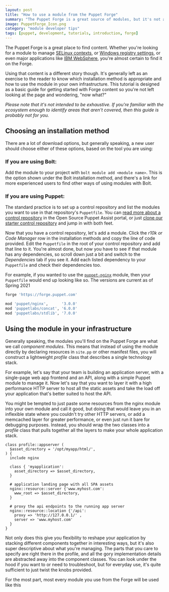 ```yaml
---
layout: post
title: "How to use a module from the Puppet Forge"
summary: "The Puppet Forge is a great source of modules, but it's not always easy to know how to use them."
image: PuppetForge_Icon.png
category: "module developer tips"
tags: [puppet, development, tutorials, introduction, forge]
---
```


The Puppet Forge is a great place to find content. Whether you're looking for a module to manage [SELinux contexts](https://forge.puppet.com/puppet/selinux), or [Windows registry settings](https://forge.puppet.com/puppetlabs/registry), or even major applications like [IBM WebSphere](https://forge.puppet.com/puppetlabs/websphere_application_server), you're almost certain to find it on the Forge.

Using that content is a different story though. It's generally left as an exercise to the reader to know which installation method is appropriate and how to use the module in your own infrastructure. This tutorial is designed as a basic guide for getting started with Forge content so you're not left looking at the page and wondering, "now what?"

*Please note that it's not intended to be exhaustive. If you're familiar with the ecosystem enough to identify areas that aren't covered, then this guide is probably not for you.*

## Choosing an installation method

There are a lot of download options, but generally speaking, a new user should choose either of these options, based on the tool you are using:

### If you are using Bolt:

Add the module to your project with `bolt module add <module name>`. This is the option shown under the Bolt installation method, and there's a link for more experienced users to find other ways of using modules with Bolt.

### If you are using Puppet:

The standard practice is to set up a control repository and list the modules you want to use in that repository's `Puppetfile`. You can [read more about a control repository](https://ospassist.puppet.com/hc/en-us/articles/360043625833-Deploying-code-What-the-heck-is-a-control-repo-) in the Open Source Puppet Assist portal, or just [clone our starter control repository](https://github.com/puppetlabs/control-repo) and jump in with both feet.

Now that you have a control repository, let's add a module. Click the *r10k or Code Manager* row in the installation methods and copy the line of code provided. Edit the `Puppetfile` in the root of your control repository and add that line to it. You're almost done, but now you have to see if that module has any dependencies, so scroll down just a bit and switch to the *Dependencies* tab if you see it. Add each listed dependency to your `Puppetfile` and check their dependencies too.

For example, if you wanted to use the [`puppet-nginx`](https://forge.puppet.com/modules/puppet/nginx) module, then your `Puppetfile` would end up looking like so. The versions are current as of Spring 2021

``` ruby
forge 'https://forge.puppet.com'

mod 'puppet/nginx',      '3.0.0'
mod 'puppetlabs/concat', '6.0.0'
mod 'puppetlabs/stdlib', '7.0.0'
```

## Using the module in your infrastructure

Generally speaking, the modules you'll find on the Puppet Forge are what we call *component modules*. This means that instead of using the module directly by declaring resources in `site.pp` or other manifest files, you will construct a lightweight *profile* class that describes a single technology stack.

For example, let's say that your team is building an application server, with a single-page web app frontend and an API, along with a simple Puppet module to manage it. Now let's say that you want to layer it with a high performance HTTP server to host all the static assets and take the load off your application that's better suited to host the API.

You might be tempted to just paste some resources from the nginx module into your own module and call it good, but doing that would leave you in an inflexible state where you couldn't try other HTTP servers, or add a memcached layer for greater performance, or even just run it bare for debugging purposes. Instead, you should wrap the two classes into a *profile* class that pulls together all the layers to make your whole application stack.


``` puppet
class profile::appserver (
  $asset_directory = '/opt/myapp/html/',
) {
  include nginx

  class { 'myapplication':
    asset_directory => $asset_directory,
  }

  # application landing page with all SPA assets
  nginx::resource::server {'www.myhost.com':
    www_root => $asset_directory,
  }

  # proxy the api endpoints to the running app server
  nginx::resource::location {'/api':
    proxy => 'http://127.0.0.1/' ,
    server => 'www.myhost.com'
  }
}
```

Not only does this give you flexibility to reshape your application by stacking different components together in interesting ways, but it's also super descriptive about what you're managing. The parts that you care to specify are right there in the profile, and all the gory implementation details are abstracted away into the component classes. You can look under the hood if you want to or need to troubleshoot, but for everyday use, it's quite sufficient to just twist the knobs provided.

For the most part, most every module you use from the Forge will be used like this






